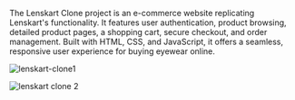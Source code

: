 The Lenskart Clone project is an e-commerce website replicating Lenskart's functionality. It features user authentication, product browsing, detailed product pages, a shopping cart, secure checkout, and order management. Built with HTML, CSS, and JavaScript, it offers a seamless, responsive user experience for buying eyewear online.

![lenskart-clone1](https://github.com/user-attachments/assets/e971a4f3-cbba-461b-9dbe-92ad80ab4046)

![lenskart clone 2](https://github.com/user-attachments/assets/3b74fe60-7c6b-48f5-b26b-54b72f59c981)
